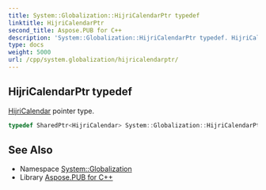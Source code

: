 ```yaml
---
title: System::Globalization::HijriCalendarPtr typedef
linktitle: HijriCalendarPtr
second_title: Aspose.PUB for C++
description: 'System::Globalization::HijriCalendarPtr typedef. HijriCalendar pointer type in C++.'
type: docs
weight: 5000
url: /cpp/system.globalization/hijricalendarptr/
---
```

## HijriCalendarPtr typedef


[HijriCalendar](../hijricalendar/) pointer type.

```cpp
typedef SharedPtr<HijriCalendar> System::Globalization::HijriCalendarPtr
```

## See Also

* Namespace [System::Globalization](../)
* Library [Aspose.PUB for C++](../../)
